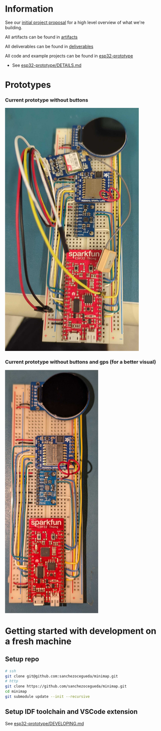 # Information
See our [initial project proposal](deliverables/Project_Proposal.pdf) for a high level overview of what we're building.

All artifacts can be found in [artifacts](artifacts)

All deliverables can be found in [deliverables](deliverables)

All code and example projects can be found in [esp32-prototype](esp32-prototype)
- See [esp32-prototype/DETAILS.md](esp32-prototype/DETAILS.md)

# Prototypes

### Current prototype without buttons
<img src="artifacts/breadboard_gps.jpg" height=800>

### Current prototype without buttons and gps (for a better visual)
<img src="artifacts/breadboard.jpg" height=800>

# Getting started with development on a fresh machine

## Setup repo
```bash
# ssh
git clone git@github.com:sanchezocegueda/minimap.git
# http
git clone https://github.com/sanchezocegueda/minimap.git
cd minimap
git submodule update --init --recursive
```

## Setup IDF toolchain and VSCode extension
See [esp32-prototype/DEVELOPING.md](esp32-prototype/DEVELOPING.md)
